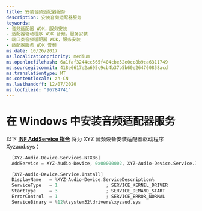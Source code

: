 ```yaml
---
title: 安装音频适配器服务
description: 安装音频适配器服务
keywords:
- 音频适配器 WDK，服务安装
- 适配器驱动程序 WDK 音频，服务安装
- 端口类音频适配器 WDK，服务安装
- 适配器服务 WDK 音频
ms.date: 10/26/2017
ms.localizationpriority: medium
ms.openlocfilehash: 6a1faf3244cc565f404cbe52e0cc8b9ca6311749
ms.sourcegitcommit: 418e6617e2a695c9cb4b37b5b60e264760858acd
ms.translationtype: MT
ms.contentlocale: zh-CN
ms.lasthandoff: 12/07/2020
ms.locfileid: "96784741"
---
```

# <a name="installing-an-audio-adapter-service-in-windows"></a>在 Windows 中安装音频适配器服务

以下 [**INF AddService 指令**](../install/inf-addservice-directive.md) 将为 XYZ 音频设备安装适配器驱动程序 Xyzaud.sys：

```cpp
  [XYZ-Audio-Device.Services.NTX86]
  AddService = XYZ-Audio-Device, 0x00000002, XYZ-Audio-Device.Service.Install

  [XYZ-Audio-Device.Service.Install]
  DisplayName   = %XYZ-Audio-Device.ServiceDescription%
  ServiceType   = 1                  ; SERVICE_KERNEL_DRIVER
  StartType     = 3                  ; SERVICE_DEMAND_START
  ErrorControl  = 1                  ; SERVICE_ERROR_NORMAL
  ServiceBinary = %12%\system32\drivers\xyzaud.sys
```

 

